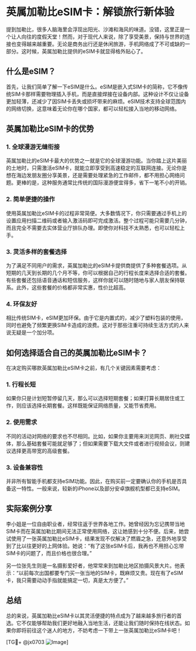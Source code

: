 # 英属加勒比eSIM卡：解锁旅行新体验

提到加勒比，很多人脑海里会浮现出阳光、沙滩和海风的味道。没错，这里正是一个让人向往的度假天堂！然而，对于现代人来说，除了享受美景，保持与世界的连接也变得越来越重要。无论是商务出行还是休闲旅游，手机网络成了不可或缺的一部分。这时候，英属加勒比提供的eSIM卡就显得格外贴心了。

## 什么是eSIM？

首先，让我们简单了解一下eSIM是什么。eSIM是嵌入式SIM卡的简称，它不像传统SIM卡那样需要物理插入手机，而是直接焊接在设备内部。这种设计不仅让设备更加轻薄，还减少了因SIM卡丢失或损坏带来的麻烦。eSIM技术支持全球范围内的网络切换，这意味着无论你在哪个国家，都可以轻松接入当地的移动网络。

## 英属加勒比eSIM卡的优势

### 1. 全球漫游无缝衔接
英属加勒比的eSIM卡最大的优势之一就是它的全球漫游功能。当你踏上这片美丽的土地时，只需激活eSIM卡，就能立即享受到高速稳定的互联网连接。无论你是想在海边发朋友圈分享美景，还是需要处理紧急的工作邮件，都不用担心网络问题。更棒的是，这种服务通常比传统的国际漫游便宜得多，省下一笔不小的开销。

### 2. 简单便捷的操作
使用英属加勒比eSIM卡的过程非常简便。大多数情况下，你只需要通过手机上的设置应用扫描二维码或者输入激活码即可完成激活。整个过程可能只需要几分钟，而且完全不需要去实体营业厅排队办理。即使你对科技不太熟悉，也可以轻松上手。

### 3. 灵活多样的套餐选择
为了满足不同用户的需求，英属加勒比的eSIM卡提供商提供了多种套餐选项。从短期的几天到长期的几个月不等，你可以根据自己的行程长度来选择合适的套餐。有些套餐还包括语音通话和短信服务，这样你就可以随时随地与家人朋友保持联系。此外，这些套餐的价格都非常实惠，性价比超高。

### 4. 环保友好
相比传统SIM卡，eSIM更加环保。由于它是内置式的，减少了塑料包装的使用，同时也避免了频繁更换SIM卡造成的浪费。这对于那些注重可持续生活方式的人来说无疑是一个加分项。

## 如何选择适合自己的英属加勒比eSIM卡？

在决定购买哪款英属加勒比eSIM卡之前，有几个关键因素需要考虑：

### 1. 行程长短
如果你只是计划短暂停留几天，那么可以选择短期套餐；如果打算长期居住或工作，则应该选择长期套餐。这样既能保证网络质量，又能节省费用。

### 2. 使用需求
不同的活动对网络的要求也不尽相同。比如，如果你主要用来浏览网页、刷社交媒体，那么基础套餐可能就足够了；但如果需要下载大文件或者进行视频会议，则建议选择更高带宽的高级套餐。

### 3. 设备兼容性
并非所有智能手机都支持eSIM功能。因此，在购买前一定要确认你的手机是否具备这一特性。一般来说，较新的iPhone以及部分安卓旗舰机型都已支持eSIM。

## 实际案例分享

李小姐是一位自由职业者，经常往返于世界各地工作。她曾经因为忘记携带当地SIM卡而在英属加勒比期间无法正常使用网络，这让她感到十分不便。后来，她尝试使用了一张英属加勒比eSIM卡，结果发现不仅解决了燃眉之急，还意外地享受到了比以往更好的上网体验。她说：“有了这张eSIM卡后，我再也不用担心忘带SIM卡的问题了，而且价格也很合理。”

另一位张先生则是一名摄影爱好者，他常常来到加勒比地区拍摄风景大片。他表示：“以前每次出国都要专门买一张当地的SIM卡，既麻烦又贵。现在有了eSIM卡，我只需要动动手指就能搞定一切，真是太方便了。”

## 总结

总的来说，英属加勒比eSIM卡以其灵活便捷的特点成为了越来越多旅行者的首选。它不仅能够帮助我们更好地融入当地生活，还能让我们随时保持在线状态。如果你即将前往这个迷人的地方，不妨考虑一下带上一张英属加勒比eSIM卡吧！

[TG💪+ @jx0703 ![Image](https://github.com/user-attachments/assets/dbca1d08-cadb-493c-b0ec-ad6f7a83f270)]